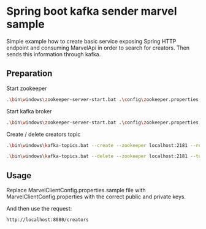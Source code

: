 # Spring boot kafka sender marvel sample

Simple example how to create basic service exposing Spring HTTP endpoint and consuming MarvelApi in order to search for creators. Then sends this information through kafka.

## Preparation

Start zookeeper

```bash
.\bin\windows\zookeeper-server-start.bat .\config\zookeeper.properties
```

Start kafka broker

```bash
.\bin\windows\zookeeper-server-start.bat .\config\zookeeper.properties
```

Create / delete creators topic

```bash
.\bin\windows\kafka-topics.bat --create --zookeeper localhost:2181 --replication-factor 1 --partitions 1 --topic creators
```

```bash
.\bin\windows\kafka-topics.bat --delete --zookeeper localhost:2181 --topic creators
```

## Usage

Replace MarvelClientConfig.properties.sample file with MarvelClientConfig.properties with the correct public and private keys.

And then use the request: 

```html
http://localhost:8080/creators
```

